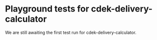 # Playground tests for cdek-delivery-calculator
We are still awaiting the first test run for cdek-delivery-calculator.

